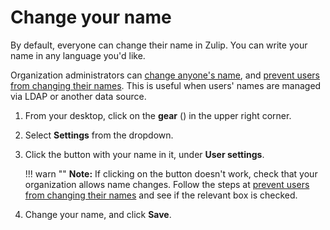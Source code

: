 # Change your name

By default, everyone can change their name in Zulip. You can write your name
in any language you'd like.

Organization administrators can
[change anyone's name](/help/change-a-users-name), and
[prevent users from changing their names](/help/restrict-name-and-email-changes). This
is useful when users' names are managed via LDAP or another data source.

1. From your desktop, click on the **gear**
   (<i class="icon-vector-cog"></i>) in the upper right corner.

1. Select **Settings** from the dropdown.

1. Click the button with your name in it, under **User settings**.

    !!! warn ""
        **Note:** If clicking on the button doesn't work, check that your
        organization allows name changes. Follow the steps at
        [prevent users from changing their names](/help/restrict-name-and-email-changes)
        and see if the relevant box is checked.

1. Change your name, and click **Save**.
